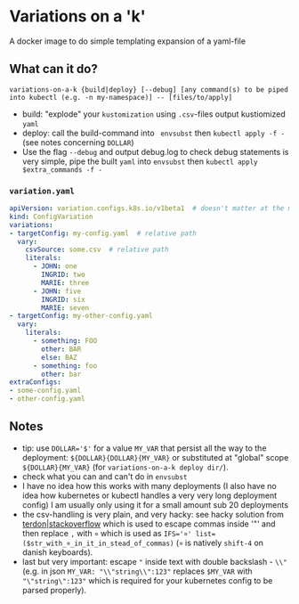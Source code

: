 # Variations on a 'k'
A docker image to do simple templating expansion of a yaml-file 

## What can it do?
```
variations-on-a-k {build|deploy} [--debug] [any command(s) to be piped into kubectl (e.g. -n my-namespace)] -- [files/to/apply]
```
- build: "explode" your `kustomization` using `.csv`-files output kustiomized `yaml`
- deploy: call the build-command into ` envsubst` then `kubectl apply -f -` (see notes concerning `DOLLAR`)
- Use the flag `--debug` and output debug.log to check debug statements 
is very simple, pipe the built `yaml` into `envsubst` then `kubectl apply $extra_commands -f -`

### `variation.yaml`
```yaml
apiVersion: variation.configs.k8s.io/v1beta1  # doesn't matter at the moment
kind: ConfigVariation
variations:
- targetConfig: my-config.yaml  # relative path
  vary:
    csvSource: some.csv  # relative path
    literals:
      - JOHN: one
        INGRID: two
        MARIE: three
      - JOHN: five
        INGRID: six
        MARIE: seven
- targetConfig: my-other-config.yaml
  vary:
    literals:
      - something: FOO
        other: BAR
        else: BAZ
      - something: foo
        other: bar
extraConfigs:
- some-config.yaml
- other-config.yaml
```

## Notes
- tip: use `DOLLAR='$'` for a value `MY_VAR` that persist all the way to the deployment: `${DOLLAR}{DOLLAR}{MY_VAR}` or substituted at "global" scope `${DOLLAR}{MY_VAR}` (for `variations-on-a-k deploy dir/`).
- check what you can and can't do in `envsubst`
- I have no idea how this works with many deployments (I also have no idea how kubernetes or kubectl handles a very very long deployment config) I am usually only using it for a small amount sub 20 deployments
- the csv-handling is very plain, and very hacky: see hacky solution from [terdon|stackoverflow](https://unix.stackexchange.com/questions/149661/handling-comma-in-string-values-in-a-csv-file#answer-149681) which is used to escape commas inside '"' and then replace `,` with `¤` which is used as `IFS='¤' list=($str_with_¤_in_it_in_stead_of_commas)` (`¤` is natively `shift-4` on danish keyboards).
- last but very important: escape `"` inside text with double backslash - `\\"` (e.g. in json `MY_VAR: "\\"string\\":123"` replaces `$MY_VAR` with `"\"string\":123"` which is required for your kubernetes config to be parsed properly).